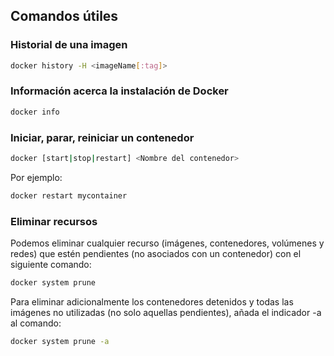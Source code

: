 ## Comandos útiles
### Historial de una imagen

```bash
docker history -H <imageName[:tag]>
```

### Información acerca la instalación de Docker

```bash
docker info
```

### Iniciar, parar, reiniciar un contenedor

```bash
docker [start|stop|restart] <Nombre del contenedor>
```

Por ejemplo: 

```bash
docker restart mycontainer
```

### Eliminar recursos

Podemos eliminar cualquier recurso (imágenes, contenedores, volúmenes y redes) que estén pendientes (no asociados con un contenedor) con el siguiente comando: 

```bash
docker system prune
```
 
Para eliminar adicionalmente los contenedores detenidos y todas las imágenes no utilizadas (no solo aquellas pendientes), añada el indicador -a al comando:

```bash
docker system prune -a
 ```
